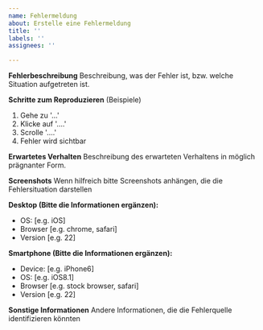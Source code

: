 ```yaml
---
name: Fehlermeldung
about: Erstelle eine Fehlermeldung
title: ''
labels: ''
assignees: ''

---
```


**Fehlerbeschreibung**
Beschreibung, was der Fehler ist, bzw. welche Situation aufgetreten ist.

**Schritte zum Reproduzieren**
(Beispiele)
1. Gehe zu '...'
2. Klicke auf '....'
3. Scrolle '....'
4. Fehler wird sichtbar

**Erwartetes Verhalten**
Beschreibung des erwarteten Verhaltens in möglich prägnanter Form.

**Screenshots**
Wenn hilfreich bitte Screenshots anhängen, die die Fehlersituation darstellen

**Desktop (Bitte die Informationen ergänzen):**
 - OS: [e.g. iOS]
 - Browser [e.g. chrome, safari]
 - Version [e.g. 22]

**Smartphone (Bitte die Informationen ergänzen):**
 - Device: [e.g. iPhone6]
 - OS: [e.g. iOS8.1]
 - Browser [e.g. stock browser, safari]
 - Version [e.g. 22]

**Sonstige Informationen**
Andere Informationen, die die Fehlerquelle identifizieren könnten
